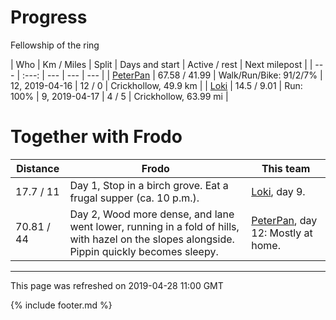 
# Progress

Fellowship of the ring

| Who | Km / Miles | Split | Days and start | Active / rest | Next milepost |
| --- | :---: | --- | --- | --- |
| [PeterPan](users/PeterPan.md) | 67.58 / 41.99 | Walk/Run/Bike: 91/2/7% | 12, 2019-04-16 | 12 / 0 | Crickhollow, 49.9 km |
| [Loki](users/Loki.md) | 14.5 / 9.01 | Run: 100% | 9, 2019-04-17 | 4 / 5 | Crickhollow, 63.99 mi |

# Together with Frodo

| Distance | Frodo | This team |
| --- | --- | --- |
| 17.7 / 11 | Day 1, Stop in a birch grove. Eat a frugal supper (ca. 10 p.m.). |  [Loki](users/Loki.md), day 9. |
| 70.81 / 44 | Day 2, Wood more dense, and lane went lower, running in a fold of hills, with hazel on the slopes alongside. Pippin quickly becomes sleepy. |  [PeterPan](users/PeterPan.md), day 12: Mostly at home. |

---
This page was refreshed on 2019-04-28 11:00 GMT

{% include footer.md %}
